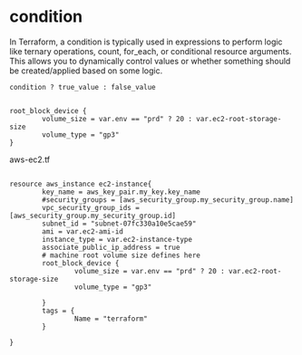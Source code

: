 # condition

In Terraform, a condition is typically used in expressions to perform logic like ternary operations, count, for_each, or conditional resource arguments. This allows you to dynamically control values or whether something should be created/applied based on some logic.

<pre><code>condition ? true_value : false_value</code></pre>
<pre><code>
root_block_device {
        volume_size = var.env == "prd" ? 20 : var.ec2-root-storage-size
        volume_type = "gp3"
}
</code></pre>

aws-ec2.tf
<pre><code>
resource aws_instance ec2-instance{
        key_name = aws_key_pair.my_key.key_name
        #security_groups = [aws_security_group.my_security_group.name]
        vpc_security_group_ids = [aws_security_group.my_security_group.id]
        subnet_id = "subnet-07fc330a10e5cae59"
        ami = var.ec2-ami-id
        instance_type = var.ec2-instance-type
        associate_public_ip_address = true
        # machine root volume size defines here
        root_block_device {
                volume_size = var.env == "prd" ? 20 : var.ec2-root-storage-size
                volume_type = "gp3"

        }
        tags = {
                Name = "terraform"
        }

}
</code></pre>


